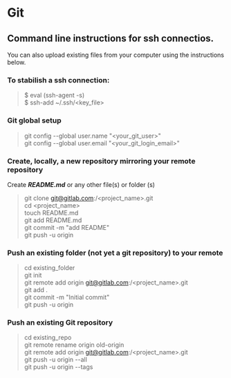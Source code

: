 # Git

## Command line instructions for ssh connectios.

You can also upload existing files from your computer using the instructions below.

### To stabilish a ssh connection:

> $ eval (ssh-agent -s)  
> $ ssh-add ~/.ssh/<key_file>  

### Git global setup

> git config --global user.name "<your_git_user>"  
> git config --global user.email "<your_git_login_email>"  

### Create, locally, a new repository mirroring your remote repository

Create ***README.md*** or any other file(s) or folder (s)

> git clone git@gitlab.com:<path>/<project_name>.git  
> cd <project_name>  
> touch README.md  
> git add README.md  
> git commit -m "add README"  
> git push -u origin <branch>  

### Push an existing folder (not yet a git repository) to your remote

> cd existing_folder  
> git init  
> git remote add origin git@gitlab.com:<path>/<project_name>.git  
> git add .  
> git commit -m "Initial commit"  
> git push -u origin <branch>  

### Push an existing Git repository

> cd existing_repo  
> git remote rename origin old-origin  
> git remote add origin git@gitlab.com:<path>/<project_name>.git  
> git push -u origin --all  
> git push -u origin --tags  